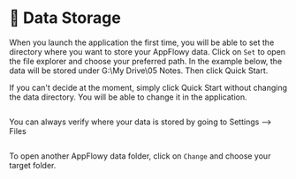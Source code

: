 # 💽 Data Storage

When you launch the application the first time, you will be able to set the directory where you want to store your AppFlowy data. Click on `Set` to open the file explorer and choose your preferred path. In the example below, the data will be stored under G:\My Drive\05 Notes. Then click Quick Start.



If you can't decide at the moment, simply click Quick Start without changing the data directory. You will be able to change it in the application.

<figure><img src="../../.gitbook/assets/image (24) (1).png" alt=""><figcaption></figcaption></figure>

You can always verify where your data is stored by going to Settings --> Files

<figure><img src="../../.gitbook/assets/image (23) (1).png" alt=""><figcaption></figcaption></figure>

To open another AppFlowy data folder, click on `Change` and choose your target folder.

